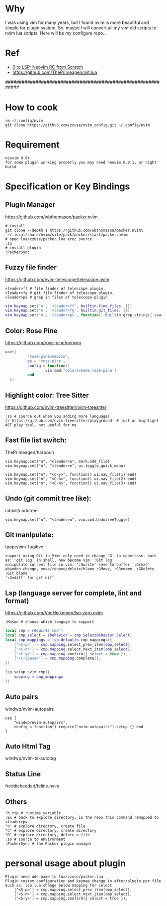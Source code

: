 # Why
I was using vim for many years, but I found nvim is more beautiful and simple for plugin system. So, maybe I will convert all my vim old scripts to nvim lua scripts. Here will be my configure repo...

# Ref
*   [0 to LSP: Neovim RC from Scratch](https://www.youtube.com/watch?v=w7i4amO_zaE&list=WL&index=44)
*   https://github.com/ThePrimeagen/init.lua

#############################################################
# How to cook
```
rm ~/.config/nvim
git clone https://github.com/zzuse/nvim_config.git ~/.config/nvim
```
# Requirement
```
neovim 0.8+
for some plugin working properly you may need neovim 0.9.1, or night build
```
# Specification or Key Bindings
## Plugin Manager
https://github.com/wbthomason/packer.nvim
```shell
# install
git clone --depth 1 https://github.com/wbthomason/packer.nvim\
 ~/.local/share/nvim/site/pack/packer/start/packer.nvim
# open lua/zzuse/packer.lua exec source
:so
# install plugin
:PackerSync
```

## Fuzzy file finder
https://github.com/nvim-telescope/telescope.nvim
```shell
<leader>ff # file finder of telescope plugin,
<leader>fg # git file finder of telescope plugin,
<leader>ps # grep in files of telescope plugin
```
```lua
vim.keymap.set('n', '<leader>ff', builtin.find_files, {})
vim.keymap.set('n', '<leader>fg', builtin.git_files, {})
vim.keymap.set('n', '<leader>ps', function() builtin.grep_string({ search = vim.fn.input("Grep > ") });
```

## Color: Rose Pine
https://github.com/rose-pine/neovim
```lua
use({
          'rose-pine/neovim',
          as = 'rose-pine',
          config = function()
                  vim.cmd('colorscheme rose-pine')
          end
  })
```

## Highlight color: Tree Sitter
https://github.com/nvim-treesitter/nvim-treesitter
```
:so # source out when you adding more languages
// https://github.com/nvim-treesitter/playground  # just an highlight AST play tool, not useful for me
```

## Fast file list switch: 
ThePrimeagen/harpoon
```
vim.keymap.set("n", "<leader>a", mark.add_file)
vim.keymap.set("n", "<leader>e", ui.toggle_quick_menu)

vim.keymap.set("n", "<C-y>", function() ui.nav_file(1) end)
vim.keymap.set("n", "<C-h>", function() ui.nav_file(2) end)
vim.keymap.set("n", "<C-n>", function() ui.nav_file(3) end)
```

## Undo (git commit tree like): 
mbbill/undotree
```
vim.keymap.set("n", "<leader>u", vim.cmd.UndotreeToggle)
```

## Git manipulate: 
tpope/vim-fugitive
```
support using Git in Vim: only need to change 'G' to uppercase. such as: 'git log' in shell, now become vim ':Git log' 
manipulate current file in vim: ':Gwrite' save to buffer ':Gread' abandon change, move/rename/delete/blame :GMove, :GRename, :GDelete :Git blame
':Gvdiff' for git diff 
```

## Lsp (language server for complete, lint and format) 
https://github.com/VonHeikemen/lsp-zero.nvim
```vim
:Mason # choose which languge to support
```
```lua
local cmp = require('cmp')
local cmp_select = {behavior = cmp.SelectBehavior.Select}
local cmp_mappings = lsp.defaults.cmp_mappings({
    ['<C-p>'] = cmp.mapping.select_prev_item(cmp_select),
    ['<C-n>'] = cmp.mapping.select_next_item(cmp_select),
    ['<C-y>'] = cmp.mapping.confirm({ select = true }),
    ['<C-Space>'] = cmp.mapping.complete(),
})

lsp.setup_nvim_cmp({
    mapping = cmp_mappings
})
```

## Auto pairs
windwp/nvim-autopairs
```
use {
	"windwp/nvim-autopairs",
    config = function() require("nvim-autopairs").setup {} end
}
```

## Auto Html Tag
windwp/nvim-ts-autotag

## Status Line
freddiehaddad/feline.nvim

## Others
```vim
:h rtp # runtime variable
:Ex # back to explore directory, in the repo this command remapped to <leader>pv
"%" # explore directory, create file 
"d" # explore directory, create directory
"D" # explore directory, delete a file
:so # source to environment
:PackerSync # the Packer plugin manager
```
# personal usage about plugin
```
Plugin need add name to lua/zzuse/packer.lua
Plugin custom configuration and keymap change in after/plugin per file
Such as: lsp.lua change below mapping for select
    ['<S-p>'] = cmp.mapping.select_prev_item(cmp_select),
    ['<S-n>'] = cmp.mapping.select_next_item(cmp_select),
    ['<S-y>'] = cmp.mapping.confirm({ select = true }),
```
